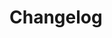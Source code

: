 # Changelog

<!-- changelogging: start -->

<!-- NOTE: THIS FILE IS USED IN TESTS. DO NOT CHANGE! -->
